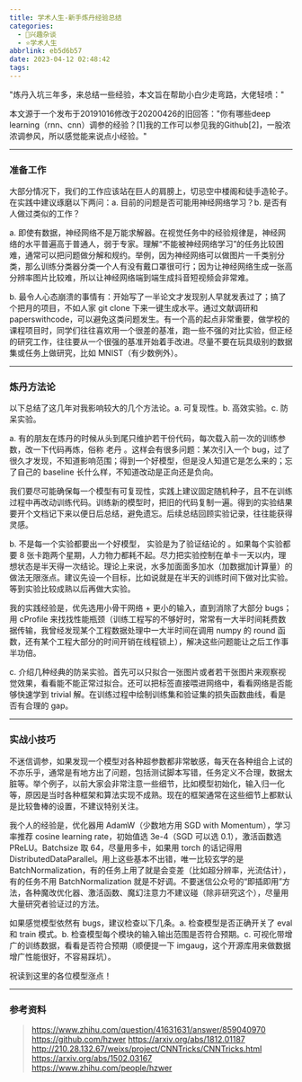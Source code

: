 ```yaml
---
title: 学术人生-新手炼丹经验总结
categories:
  - 🌙兴趣杂谈
  - ⭐学术人生
abbrlink: eb5d6b57
date: 2023-04-12 02:48:42
tags:
---
```


"炼丹入坑三年多，来总结一些经验，本文旨在帮助小白少走弯路，大佬轻喷："

本文源于一个发布于20191016修改于20200426的旧回答："你有哪些deep learning（rnn、cnn）调参的经验？[1]我的工作可以参见我的Github[2]，一股浓浓调参风，所以感觉能来说点小经验。"

<!--more-->

***

### 准备工作

大部分情况下，我们的工作应该站在巨人的肩膀上，切忌空中楼阁和徒手造轮子。在实践中建议琢磨以下两问：a. 目前的问题是否可能用神经网络学习？b. 是否有人做过类似的工作？

a. 即使有数据，神经网络不是万能求解器。在视觉任务中的经验规律是，神经网络的水平普遍高于普通人，弱于专家。理解“不能被神经网络学习”的任务比较困难，通常可以把问题做分解和规约。举例，因为神经网络可以做图片一千类别分类，那么训练分类器分类一个人有没有戴口罩很可行；因为让神经网络生成一张高分辨率图片比较难，所以让神经网络端到端生成抖音短视频会非常难。

b. 最令人心态崩溃的事情有：开始写了一半论文才发现别人早就发表过了；搞了个把月的项目，不如人家 git clone 下来一键生成水平。通过文献调研和 paperswithcode，可以避免这类问题发生。有一个高的起点非常重要，做学校的课程项目时，同学们往往喜欢用一个很差的基准，跑一些不强的对比实验，但正经的研究工作，往往要从一个很强的基准开始着手改进。尽量不要在玩具级别的数据集或任务上做研究，比如 MNIST（有少数例外）。

***

### 炼丹方法论

以下总结了这几年对我影响较大的几个方法论。a. 可复现性。b. 高效实验。c. 防呆实验。

a. 有的朋友在炼丹的时候从头到尾只维护若干份代码，每次载入前一次的训练参数，改一下代码再炼，俗称 老丹 。这样会有很多问题：某次引入一个 bug，过了很久才发现，不知道影响范围；得到一个好模型，但是没人知道它是怎么来的；忘了自己的 baseline 长什么样，不知道改动是正向还是负向。

我们要尽可能确保每一个模型有可复现性，实践上建议固定随机种子，且不在训练过程中再改动训练代码。训练新的模型时，把旧的代码复制一遍。得到的实验结果要开个文档记下来以便日后总结，避免遗忘。后续总结回顾实验记录，往往能获得灵感。

b. 不是每一个实验都要出一个好模型， 实验是为了验证结论的 。如果每个实验都要 8 张卡跑两个星期，人力物力都耗不起。尽力把实验控制在单卡一天以内，理想状态是半天得一次结论。理论上来说，水多加面面多加水（加数据加计算量）的做法无限涨点。建议先设一个目标，比如说就是在半天的训练时间下做对比实验。等到实验比较成熟以后再做大实验。

我的实践经验是，优先选用小骨干网络 + 更小的输入，直到消除了大部分 bugs；用 cProfile 来找找性能瓶颈（训练工程写的不够好时，常常有一大半时间耗费数据传输，我曾经发现某个工程数据处理中一大半时间在调用 numpy 的 round 函数，还有某个工程大部分的时间开销在线程锁上），解决这些问题能让之后工作事半功倍。

c. 介绍几种经典的防呆实验。首先可以只拟合一张图片或者若干张图片来观察视觉效果，看看能不能正常过拟合。还可以把标签直接喂进网络中，看看网络是否能够快速学到 trivial 解。在训练过程中绘制训练集和验证集的损失函数曲线，看是否有合理的 gap。

***

### 实战小技巧

不迷信调参，如果发现一个模型对各种超参数都非常敏感，每天在各种组合上试的不亦乐乎，通常是有地方出了问题，包括测试脚本写错，任务定义不合理，数据太脏等。举个例子，以前大家会非常注意一些细节，比如模型初始化，输入归一化等，原因是当时各种框架和算法实现不成熟。现在的框架通常在这些细节上都默认是比较鲁棒的设置，不建议特别关注。

我个人的经验是，优化器用 AdamW（少数地方用 SGD with Momentum），学习率推荐 cosine learning rate，初始值选 3e-4（SGD 可以选 0.1），激活函数选 PReLU。Batchsize 取 64，尽量用多卡，如果用 torch 的话记得用 DistributedDataParallel。用上这些基本不出错，唯一比较玄学的是 BatchNormalization，有的任务上用了就是会变差（比如超分辨率，光流估计），有的任务不用 BatchNormalization 就是不好调。不要迷信公众号的“即插即用”方法，各种魔改优化器、激活函数、魔幻注意力不建议碰（除非研究这个），尽量用大量研究者验证过的方法。

如果感觉模型依然有 bugs，建议检查以下几条。a. 检查模型是否正确开关了 eval 和 train 模式。b. 检查模型每个模块的输入输出范围是否符合预期。c. 可视化带增广的训练数据，看看是否符合预期（顺便提一下 imgaug，这个开源库用来做数据增广性能很好，不容易踩坑）。

祝读到这里的各位模型涨点！

***

### 参考资料

> <https://www.zhihu.com/question/41631631/answer/859040970>
> <https://github.com/hzwer>
> <https://arxiv.org/abs/1812.01187>
> <http://210.28.132.67/weixs/project/CNNTricks/CNNTricks.html>
> <https://arxiv.org/abs/1502.03167>
> <https://www.zhihu.com/people/hzwer>
